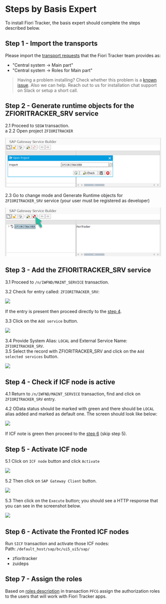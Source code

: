 # Steps by Basis Expert

To install Fiori Tracker, the basis expert should complete the steps described below.

## Step 1 - Import the transports

Please import the [transport requests](/trans) that the Fiori Tracker team provides as:
- "Central system -> Main part"
- "Central system -> Roles for Main part"

> Having a problem installing? Check whether this problem is a [known issue](/installation/known-issues). Also we can help. Reach out to us for installation chat support on Slack or setup a short call.

## Step 2 - Generate runtime objects for the ZFIORITRACKER_SRV service

2.1 Proceed to `SEGW` transaction. <br>a
2.2 Open project `ZFIORITRACKER`

![](res/segw.png)

2.3 Go to change mode and Generate Runtime objects for `ZFIORITRACKER_SRV` service (your user must be registered as developer)

![](res/segw_gen.png)

## Step 3 - Add the ZFIORITRACKER_SRV service

3.1 Proceed to `/n/IWFND/MAINT_SERVICE` transaction.<br>

3.2 Check for entry called: `ZFIORITRACKER_SRV`:

![](/res/maint-service-entry.png)

If the entry is present then proceed directly to the [step 4](#step-4-check-if-icf-node-is-active).

3.3 Click on the `Add service` button.

![](/res/maint-service-add.png)

3.4 Provide System Alias: `LOCAL` and External Service Name: `ZFIORITRACKER_SRV`.<br>
3.5 Select the record with ZFIORITRACKER_SRV and click on the `Add selected services` button.

![](/res/maint-service-add2.png)

## Step 4 - Check if ICF node is active

4.1 Return to `/n/IWFND/MAINT_SERVICE` transaction, find and click on `ZFIORITRACKER_SRV` entry.<br>

4.2 OData status should be marked with green and there should be `LOCAL` alias added and marked as default one. The screen should look like below:

![](/res/maint-service.png)

If ICF note is green then proceed to the [step 6](#step-6-activate-the-fronted-icf-nodes) (skip step 5).

## Step 5 - Activate ICF node

5.1 Click on `ICF node` button and click `Activate`

![](/res/maint-service-icf.png)

5.2 Then click on `SAP Gateway Client` button.

![](/res/maint-service-gw.png)

5.3 Then click on the `Execute` button; you should see a HTTP response that you can see in the screenshot below.

![](/res/maint-service-http.png)

## Step 6 - Activate the Fronted ICF nodes

Run `SICF` transaction and activate those ICF nodes:<br/>
Path: `/default_host/sap/bc/ui5_ui5/sap/`
- zfioritracker<br/>
- zuideps

## Step 7 - Assign the roles

Based on [roles description](general/role-assignment.md) in transaction `PFCG` assign the authorization roles to the users that will work with Fiori Tracker apps.

